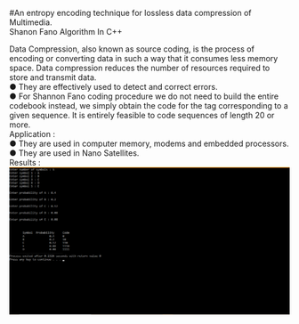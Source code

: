 #An entropy encoding technique for lossless data compression of Multimedia.<br>
                                                Shanon Fano Algorithm In C++

Data Compression, also known as source coding, is the process of
encoding or converting data in such a way that it consumes less memory
space. Data compression reduces the number of resources required to
store and transmit data.
<br>
● They are effectively used to detect and correct errors.<br>
● For Shannon Fano coding procedure we do not need to build the entire
codebook instead, we simply obtain the code for the tag corresponding to
a given sequence. It is entirely feasible to code sequences of length 20 or
more.
<br>
Application :<br>
● They are used in computer memory, modems and embedded processors.<br>
● They are used in Nano Satellites.
<br>
Results :
<br>
![](https://github.com/nainshree-raj/Shanon-Fano-Algorithm/blob/main/Screenshot%20(26).png)
